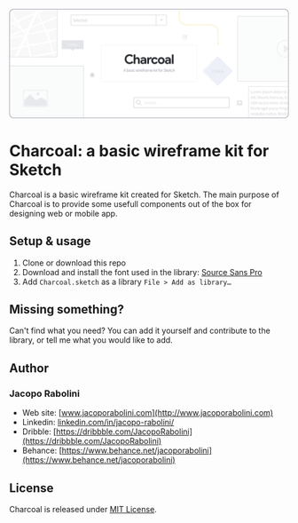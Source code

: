 ![Charcoal](./cover.png)
# Charcoal: a basic wireframe kit for Sketch
Charcoal is a basic wireframe kit created for Sketch. The main purpose of Charcoal is to provide some usefull components out of the box for designing web or mobile app.

## Setup & usage
1. Clone or download this repo
2. Download and install the font used in the library: [Source Sans Pro](https://fonts.google.com/specimen/Source+Sans+Pro)
3. Add `Charcoal.sketch` as a library `File > Add as library…`

## Missing something?
Can't find what you need? You can add it yourself and contribute to the library, or tell me what you would like to add.

## Author

### Jacopo Rabolini

- Web site: [www.jacoporabolini.com](http://www.jacoporabolini.com)
- Linkedin: [linkedin.com/in/jacopo-rabolini/](https://www.linkedin.com/in/jacopo-rabolini/)
- Dribble: [https://dribbble.com/JacopoRabolini](https://dribbble.com/JacopoRabolini)
- Behance: [https://www.behance.net/jacoporabolini](https://www.behance.net/jacoporabolini)

## License
Charcoal is released under [MIT License](./license.md).

